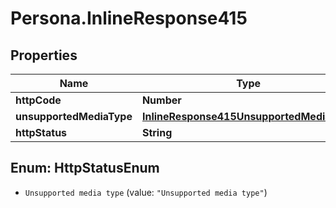 # Persona.InlineResponse415

## Properties

Name | Type | Description | Notes
------------ | ------------- | ------------- | -------------
**httpCode** | **Number** |  | [optional] 
**unsupportedMediaType** | [**InlineResponse415UnsupportedMediaType**](InlineResponse415UnsupportedMediaType.md) |  | [optional] 
**httpStatus** | **String** |  | [optional] 



## Enum: HttpStatusEnum


* `Unsupported media type` (value: `"Unsupported media type"`)




